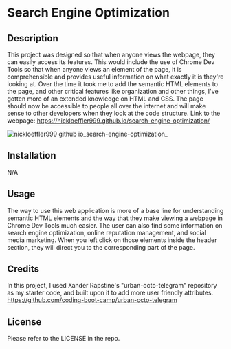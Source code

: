 # Search Engine Optimization

## Description

This project was designed so that when anyone views the webpage, they can easily access its features. This would include the use of Chrome 
Dev Tools so that when anyone views an element of the page, it is comprehensible and provides useful information on what exactly it is they're 
looking at. Over the time it took me to add the semantic HTML elements to the page, and other critical features like organization and other things, I've gotten more of an extended knowledge on HTML and CSS. The page should now be accessible to people all over the internet and will make sense to other developers when they look at the code structure. Link to the webpage: https://nickloeffler999.github.io/search-engine-optimization/

![nickloeffler999 github io_search-engine-optimization_](https://user-images.githubusercontent.com/123021014/217947530-3c4d099b-a302-44a7-bbab-97a2216dc36c.png)


## Installation

N/A

## Usage

The way to use this web application is more of a base line for understanding semantic HTML elements and the way that they make viewing a webpage in Chrome Dev Tools much easier. The user can also find some information on search engine optimization, online reputation management, and social media marketing. When you left click on those elements inside the header section, they will direct you to the corresponding part of the page.


## Credits

In this project, I used Xander Rapstine's "urban-octo-telegram" repository as my starter code, and built upon it to add more user friendly attributes.
https://github.com/coding-boot-camp/urban-octo-telegram

## License

Please refer to the LICENSE in the repo.
